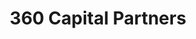 ---
layout: firm_page
title: "360 Capital Partners"
id: "360cap.vc"
permalink: "/360capitalpartners360cap.vc/"
website: "https://www.360cap.vc/"
offices: "Milan (Italy), Paris (France)"
investment_stages: "Seed, Series A, Series B"
portfolio_companies: "Exotec, Energy Dome, Prophesee, GreyParrot, Unseenlabs, Wakeo, Irius Risk, Oxyle, Soource, Movopack, Neuronova, Aerleum, Zefi.ai, Jinko, Talentware, Guidoio, Jampy, CAEmate, Equixly, Callyope, Carpe Carbon, Newtwen, Via Sana, Korint, Sinergy Flow, Gevi Wind, Voidless, Qlip.ai, Surfe, Beanstock, HeyTeam, enspired, Kampaay, Shopfully, Regate, C12, 900.care, In&Motion, Pallon, Circular Materials, AideXa, Mela Work, Agade, Specify, Siteflow, Inxpect, Signaturit, Isaac, PhotonPath, Phononics Vibes, Casavo, Arbe, ID5, Exotrail, GrAI Matter Labs, Innoviz, Qopius, Alsid, Sophia Genetics, Preligens, Traefiklabs, eDreams, HeyCater, Milkman, Foodcheri, CharityStars, Bergamotte, Tediber, Tiller, Cubyn, Quitoque, Xceed, Balyo, Le Slip Français, Fotokite, Neurala, Eataly, NAVYA, Withings, Windeln, Leetchi, Qapa, AramisAuto, Erenis, Yoox, Yellow Korner"
portfolio_link: "http://www.360cap.vc/portfolio"
investment_markets: "Deep Tech, Climate Tech, Digital-First"
founded_year: "1997"
description: "360 Capital Partners is an early-stage European venture capital firm investing in Deep Tech, Climate Tech, and Digital-First solutions from pre-seed to Series B. They focus on supporting entrepreneurs with a vision for revolutionary cutting-edge technologies and have a strong track record of anticipating technology trends."
linkedin: "https://www.linkedin.com/company/360-capital-partners"
twitter: "https://twitter.com/360cp"
instagram: ""
team_page: "http://www.360cap.vc/about-us"
investor_type: "Venture Capital"
crunchbase: "https://www.crunchbase.com/organization/360-capital-partners"
pitchbook: ""

# SEO Optimization
meta_title: "360 Capital Partners - VC Firm - projectstartups.com"
meta_description: "360 Capital Partners, 360 Capital Partners is an early-stage European venture capital firm investing in Deep Tech, Climate Tech, and Digital-First solutions from pre-seed t..."
meta_keywords: "360 Capital Partners, Deep Tech, Climate Tech, Digital-First, VC firm, venture capital, startup investor, projectstartups.com"
canonical_url: "https://vc.projectstartups.com/360capitalpartners360cap.vc/"
---